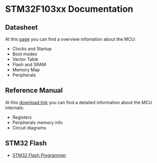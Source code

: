 # STM32F103xx Documentation

## Datasheet

At this [page](https://www.st.com/en/microcontrollers-microprocessors/stm32f103c8.html) you can find a overview infomation about the MCU:

- Clocks and Startup
- Boot modes
- Vector Table
- Flash and SRAM
- Memory Map
- Peripherals

## Reference Manual

At this [download link](https://www.st.com/resource/en/reference_manual/cd00171190-stm32f101xx-stm32f102xx-stm32f103xx-stm32f105xx-and-stm32f107xx-advanced-armbased-32bit-mcus-stmicroelectronics.pdf) you can find a detailed information about the MCU internals:

- Registers
- Peripherals memory info
- Circuit diagrams

## STM32 Flash

- [STM32 Flash Programmer](https://sourceforge.net/projects/stm32flash/)
